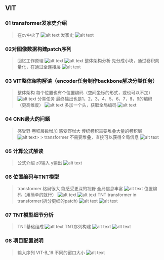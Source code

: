 ## VIT
### 01 transformer发家史介绍
> 在cv中火了
> ![alt text](image.png)
> 发家史
> ![alt text](image-1.png)
### 02对图像数据构建patch序列
> 回忆工作原理
> ![alt text](image-2.png)
> ![alt text](image-3.png)
> 整体架构分析
> 先分成小块，通过卷积向量化，在通过全连接层
> ![alt text](image-4.png)
### 03 VIT整体架构解读（encoder任务制作backbone解决分类任务）
> 整体架构 每个位置也有个位置编码（空间坐标的形式，或也可以不加）
> ![alt text](image-5.png)
> 分类任务
> 最终输出也是1，2，3，4，5，6，7，8，9的编码（更高维度）
> ![alt text](image-6.png)
> 多加一个头，获取全局编码
> ![alt text](image-7.png)
### 04 CNN最大的问题
> 感受野 卷积层数增加 感受野增大
> 传统卷积需要堆叠大量的卷积层
> ![alt text](image-8.png)> > transformer 不需要堆叠，直接可以获得全局信息
> ![alt text](image-9.png)
### 05 计算公式解读
> 公式介绍 z0输入 y输出
> ![alt text](image-11.png)
### 06 位置编码与TNT模型
> transformer 格局很大 能感受更深的视野
> 全局信息丰富
> ![alt text](image-12.png)
> 位置编码（用简单的就行）
> ![alt text](image-13.png)
> ![alt text](image-14.png)
> TNT transformer in transformer(拆分更细的patch)
> ![alt text](image-15.png)
> ![alt text](image-16.png)
### 07 TNT模型细节分析
> TNT基础组成
> ![alt text](image-17.png)
> TNT序列构建
> ![alt text](image-18.png)
> ![alt text](image-19.png)

### 08 项目配置说明
> 输入序列
> VIT-B_16 不同的窗口大小
> ![alt text](image-20.png)
